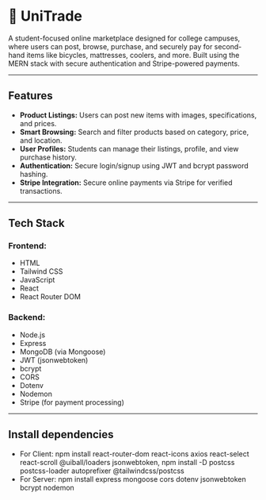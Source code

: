 # 🛒 UniTrade
A student-focused online marketplace designed for college campuses, where users can post, browse, purchase, and securely pay for second-hand items like bicycles, mattresses, coolers, and more. Built using the MERN stack with secure authentication and Stripe-powered payments.

---

## Features

- **Product Listings:** Users can post new items with images, specifications, and prices.
- **Smart Browsing:** Search and filter products based on category, price, and location.
- **User Profiles:** Students can manage their listings, profile, and view purchase history.
- **Authentication:** Secure login/signup using JWT and bcrypt password hashing.
- **Stripe Integration:** Secure online payments via Stripe for verified transactions.

---

## Tech Stack

### Frontend:
- HTML  
- Tailwind CSS  
- JavaScript  
- React  
- React Router DOM  

### Backend:
- Node.js  
- Express  
- MongoDB (via Mongoose)  
- JWT (jsonwebtoken)  
- bcrypt  
- CORS  
- Dotenv  
- Nodemon  
- Stripe (for payment processing)

---

## Install dependencies

- For Client: npm install react-router-dom react-icons axios react-select react-scroll @uiball/loaders jsonwebtoken, npm install -D postcss postcss-loader autoprefixer @tailwindcss/postcss
- For Server: npm install express mongoose cors dotenv jsonwebtoken bcrypt nodemon